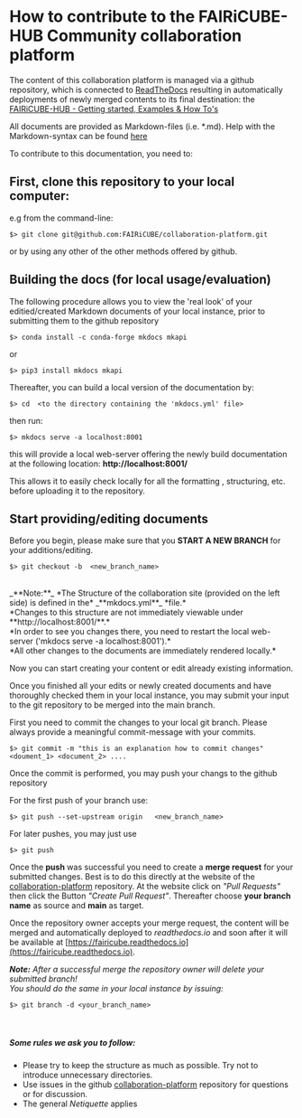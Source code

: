 # How to contribute to the FAIRiCUBE-HUB Community collaboration platform

The content of this collaboration platform is managed via a github repository, which is connected to [ReadTheDocs](https://about.readthedocs.com) resulting in automatically deployments of newly merged contents to its final destination: the [FAIRiCUBE-HUB - Getting started, Examples & How To's](https://fairicube.readthedocs.io/en/latest/)

All documents are provided as Markdown-files (i.e. *.md).
Help with the Markdown-syntax can be found [here](https://daringfireball.net/projects/markdown/syntax)

To contribute to this documentation, you need to:

## First, clone this repository to your local computer:

e.g from the command-line:

    $> git clone git@github.com:FAIRiCUBE/collaboration-platform.git

or by using any other of the other methods offered by github.


## Building the docs (for local usage/evaluation)

The following procedure allows you to view the 'real look' of your editied/created Markdown documents of your local instance, prior to submitting them to the github repository

    $> conda install -c conda-forge mkdocs mkapi
or

    $> pip3 install mkdocs mkapi

Thereafter, you can build a local version of the documentation by:

    $> cd  <to the directory containing the 'mkdocs.yml' file>

then run:

    $> mkdocs serve -a localhost:8001

this will provide a local web-server offering the newly build documentation at the following location: **http://localhost:8001/**

This allows it to easily check locally for all the formatting , structuring, etc. before uploading it to the repository.


## Start providing/editing documents

Before you begin, please make sure that you **START A NEW BRANCH** for your additions/editing.

    $> git checkout -b  <new_branch_name>
<br>
_**Note:**_ *The Structure of the collaboration site (provided on the left side) is defined in the* _**mkdocs.yml**_ *file.*<br>
*Changes to this structure are not immediately viewable under **http://localhost:8001/**.* <br>
*In order to see you changes there, you need to restart the local web-server ('mkdocs serve -a localhost:8001').*<br>
*All other changes to the documents are immediately rendered locally.*

Now you can start creating your content or edit already existing information.

Once you finished all your edits or newly created documents and have thoroughly checked them in your local instance, you may submit your input to the git repository to be merged into the main branch.

First you need to commit the changes to your local git branch. Please always provide a meaningful commit-message with your commits.

    $> git commit -m "this is an explanation how to commit changes"  <doument_1> <document_2> ....

Once the commit is performed, you may push your changs to the github repository

For the first push of your branch use:

    $> git push --set-upstream origin   <new_branch_name>

For later pushes, you may just use

    $> git push


Once the **push** was successful you need to create a **merge request** for your submitted changes. Best is to do this directly at the website of the [collaboration-platform](https://github.com/FAIRiCUBE/collaboration-platform) repository.
At the website click on *"Pull Requests"* then click the Button *"Create Pull Request"*. Thereafter choose **your branch name** as source and **main** as target.

Once the repository owner accepts your merge request, the content will be merged and automatically deployed to *readthedocs.io* and soon after it will be available at [https://fairicube.readthedocs.io](https://fairicube.readthedocs.io).

_**Note:**_ *After  a successful merge the repository owner will delete your submitted branch! <br> You should do the same in your local instance by issuing:*

    $> git branch -d <your_branch_name>


<br>

##### Some rules we ask you to follow:

* Please try to keep the structure as much as possible. Try not to introduce unnecessary directories.
* Use issues in the github [collaboration-platform](https://github.com/FAIRiCUBE/collaboration-platform) repository  for questions or for discussion.
* The general *Netiquette* applies


<br>




